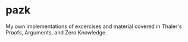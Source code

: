 # pazk
My own implementations of excercises and material covered in Thaler's Proofs, Arguments, and  Zero Knowledge
